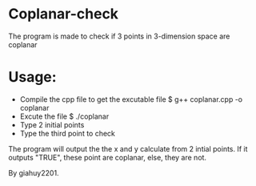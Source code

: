 # Coplanar-check
The program is made to check if 3 points in 3-dimension space are coplanar

# Usage:
 - Compile the cpp file to get the excutable file $ g++ coplanar.cpp -o coplanar
 - Excute the file $ ./coplanar
 - Type 2 initial points
 - Type the third point to check
 
 The program will output the the x and y calculate from 2 intial points. If it outputs "TRUE", these point are coplanar, else, they are not.
 
 By giahuy2201.
